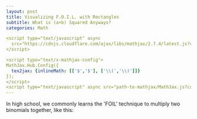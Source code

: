 ```yaml
---
layout: post
title: Visualizing F.O.I.L. with Rectangles
subtitle: What is (a+b) Squared Anyways?
categories: Math

<script type="text/javascript" async
  src="https://cdnjs.cloudflare.com/ajax/libs/mathjax/2.7.4/latest.js?config=TeX-MML-AM_CHTML">
</script>

<script type="text/x-mathjax-config">
MathJax.Hub.Config({
  tex2jax: {inlineMath: [['$','$'], ['\\(','\\)']]}
});
</script>
<script type="text/javascript" async src="path-to-mathjax/MathJax.js?config=TeX-AMS_CHTML"></script>
---
```


In high school, we commonly learns the 'FOIL' technique to multiply two binomials together, like this:


